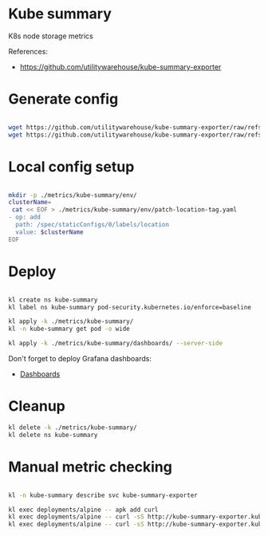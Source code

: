 
# Kube summary

K8s node storage metrics

References:
- https://github.com/utilitywarehouse/kube-summary-exporter

# Generate config

```bash

wget https://github.com/utilitywarehouse/kube-summary-exporter/raw/refs/tags/v0.4.5/manifests/cluster/clusterrole.yaml -O ./metrics/kube-summary/rbac.yaml
wget https://github.com/utilitywarehouse/kube-summary-exporter/raw/refs/tags/v0.4.5/manifests/base/deployment.yaml -O ./metrics/kube-summary/deployment.yaml

```

# Local config setup

```bash

mkdir -p ./metrics/kube-summary/env/
clusterName=
 cat << EOF > ./metrics/kube-summary/env/patch-location-tag.yaml
- op: add
  path: /spec/staticConfigs/0/labels/location
  value: $clusterName
EOF

```

# Deploy

```bash

kl create ns kube-summary
kl label ns kube-summary pod-security.kubernetes.io/enforce=baseline

kl apply -k ./metrics/kube-summary/
kl -n kube-summary get pod -o wide

kl apply -k ./metrics/kube-summary/dashboards/ --server-side

```

Don't forget to deploy Grafana dashboards:
- [Dashboards](./dashboards/readme.md)

# Cleanup

```bash
kl delete -k ./metrics/kube-summary/
kl delete ns kube-summary
```

# Manual metric checking

```bash

kl -n kube-summary describe svc kube-summary-exporter

kl exec deployments/alpine -- apk add curl
kl exec deployments/alpine -- curl -sS http://kube-summary-exporter.kube-summary:9779/metrics > ./kube-summary-metrics.log
kl exec deployments/alpine -- curl -sS http://kube-summary-exporter.kube-summary:9779/nodes > ./kube-summary-nodes.log

```
